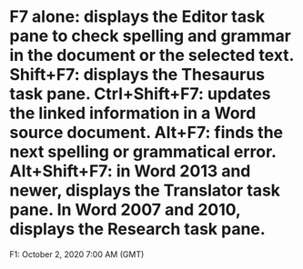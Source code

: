 # F7 alone: displays the Editor task pane to check spelling and grammar in the document or the selected text.   Shift+F7: displays the Thesaurus task pane.   Ctrl+Shift+F7: updates the linked information in a Word source document.   Alt+F7: finds the next spelling or grammatical error.   Alt+Shift+F7: in Word 2013 and newer, displays the Translator task pane. In Word 2007 and 2010, displays the Research task pane.

F1: October 2, 2020 7:00 AM (GMT)